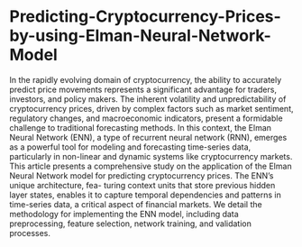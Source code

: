 # Predicting-Cryptocurrency-Prices-by-using-Elman-Neural-Network-Model

In the rapidly evolving domain of cryptocurrency, the ability to accurately predict price movements represents a significant advantage for traders, investors, and policy makers. The inherent volatility and unpredictability of cryptocurrency prices, driven by complex factors such as market sentiment, regulatory changes, and macroeconomic indicators, present a formidable challenge to traditional forecasting methods. In this context, the Elman Neural Network (ENN), a type of recurrent neural network (RNN), emerges as a powerful tool for modeling and forecasting time-series data, particularly in non-linear and dynamic systems like cryptocurrency markets.
This article presents a comprehensive study on the application of the Elman Neural Network model for predicting cryptocurrency prices. The ENN’s unique architecture, fea- turing context units that store previous hidden layer states, enables it to capture temporal dependencies and patterns in time-series data, a critical aspect of financial markets. We detail the methodology for implementing the ENN model, including data preprocessing, feature selection, network training, and validation processes.
